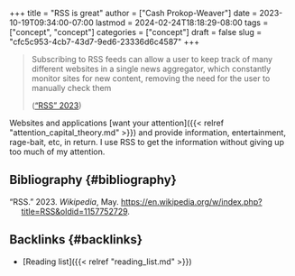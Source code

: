 +++
title = "RSS is great"
author = ["Cash Prokop-Weaver"]
date = 2023-10-19T09:34:00-07:00
lastmod = 2024-02-24T18:18:29-08:00
tags = ["concept", "concept"]
categories = ["concept"]
draft = false
slug = "cfc5c953-4cb7-43d7-9ed6-23336d6c4587"
+++

> Subscribing to RSS feeds can allow a user to keep track of many different websites in a single news aggregator, which constantly monitor sites for new content, removing the need for the user to manually check them
>
> (<a href="#citeproc_bib_item_1">“RSS” 2023</a>)

Websites and applications [want your attention]({{< relref "attention_capital_theory.md" >}}) and provide information, entertainment, rage-bait, etc, in return. I use RSS to get the information without giving up too much of my attention.


## Bibliography {#bibliography}

<style>.csl-entry{text-indent: -1.5em; margin-left: 1.5em;}</style><div class="csl-bib-body">
  <div class="csl-entry"><a id="citeproc_bib_item_1"></a>“RSS.” 2023. <i>Wikipedia</i>, May. <a href="https://en.wikipedia.org/w/index.php?title=RSS&oldid=1157752729">https://en.wikipedia.org/w/index.php?title=RSS&#38;oldid=1157752729</a>.</div>
</div>


## Backlinks {#backlinks}

-   [Reading list]({{< relref "reading_list.md" >}})
